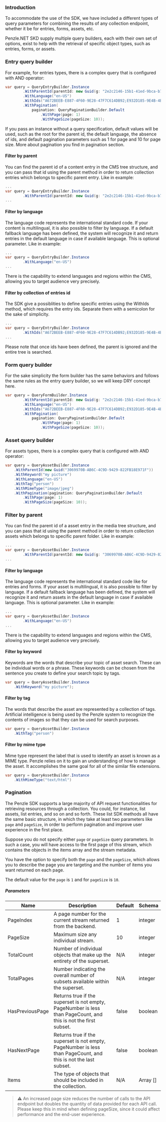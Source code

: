 ### **Introduction**

To accommodate the use of the SDK, we have included a different types of query parameters for combining the results of any collection endpoint, whether it be for entries, forms, assets, etc.

Penzle.NET SKD supply multiple query builders, each with their own set of options, exist to help with the retrieval of specific object types, such as entries, forms, or assets.

### Entry query builder

For example, for entries types, there is a complex query that is configured with AND operator:

```csharp
var query = QueryEntryBuilder.Instance
        .WithParentId(parentId: new Guid(g: "2e2c2146-15b1-41ed-9bca-b77e346f8f0a"))
        .WithLanguage("en-US")
        .WithIds("A672BEEB-E887-4F60-9E28-47F7C614DB92;E932D185-9E4B-4B03-B0B2-DEA6D26E6F56")
        .WithPagination(
            pagination: QueryPaginationBuilder.Default
                .WithPage(page: 1)
                .WithPageSize(pageSize: 10));
```

If you pass an instance without a query specification, default values will be used, such as the root for the parent id, the default language, the absence of ids, and default pagination parameters such as 1 for page and 10 for page size. More about pagination you find in pagination section.

#### Filter by parent

You can find the parent id of a content entry in the CMS tree structure, and you can pass that id using the parent method in order to return collection entries which belongs to specific parent entry. Like in example:

```csharp
...
var query = QueryEntryBuilder.Instance
        .WithParentId(parentId: new Guid(g: "2e2c2146-15b1-41ed-9bca-b77e346f8f0a")):
...
```

#### Filter by language

The language code represents the international standard code. If your content is multilingual, it is also possible to filter by language. If a default fallback language has been defined, the system will recognize it and return entries in the default language in case if available language. This is optional parameter. Like in example:

```csharp
...
var query = QueryEntryBuilder.Instance
        .WithLanguage("en-US")
...
```

There is the capability to extend languages and regions within the CMS, allowing you to target audience very precisely.

#### Filter by collection of entries id

The SDK give a possiblities to define specific entries using the WithIds method, which requires the entry ids. Separate them with a semicolon for the sake of simplicity.

```csharp
...
var query = QueryEntryBuilder.Instance
        .WithIds("A672BEEB-E887-4F60-9E28-47F7C614DB92;E932D185-9E4B-4B03-B0B2-DEA6D26E6F56")
...
```

Please note that once ids have been defined, the parent is ignored and the entire tree is searched.

### Form query builder

For the sake simplicity the form builder has the same behaviors and follows the same rules as the entry query builder, so we will keep DRY concept here.

```csharp
var query = QueryFormBuilder.Instance
        .WithParentId(parentId: new Guid(g: "2e2c2146-15b1-41ed-9bca-b77e346f8f0a"))
        .WithLanguage("en-US")
        .WithIds("A672BEEB-E887-4F60-9E28-47F7C614DB92;E932D185-9E4B-4B03-B0B2-DEA6D26E6F56")
        .WithPagination(
            pagination: QueryPaginationBuilder.Default
                .WithPage(page: 1)
                .WithPageSize(pageSize: 10));
```

### Asset query builder

For assets types, there is a complex query that is configured with AND operator:

```csharp
var query = QueryAssetBuilder.Instance
    .WithParentId(new Guid("3069970B-AB6C-4C9D-9429-822FB18E971F"))
    .WithKeyword("my picture")
    .WithLanguage("en-US")
    .WithTag("person")
    .WithMimeType("image/jpeg")
    .WithPagination(pagination: QueryPaginationBuilder.Default
        .WithPage(page: 1)
        .WithPageSize(pageSize: 10));
```

### Filter by parent

You can find the parent id of a asset entry in the media tree structure, and you can pass that id using the parent method in order to return collection assets which belongs to specific parent folder. Like in example:

```csharp
...
var query = QueryAssetBuilder.Instance
        .WithParentId(parentId: new Guid(g: "3069970B-AB6C-4C9D-9429-822FB18E971F")):
...
```

#### Filter by language

The language code represents the international standard code like for entries and forms. If your asset is multilingual, it is also possible to filter by language. If a default fallback language has been defined, the system will recognize it and return assets in the default language in case if available language. This is optional parameter. Like in example:

```csharp
...
var query = QueryAssetBuilder.Instance
        .WithLanguage("en-US")
...
```

There is the capability to extend languages and regions within the CMS, allowing you to target audience very precisely.

#### Filter by keyword

Keywords are the words that describe your topic of asset search. These can be individual words or a phrase. These keywords can be chosen from the sentence you create to define your search topic by tags.

```csharp
var query = QueryAssetBuilder.Instance
    .WithKeyword("my picture");
```

#### Filter by tag

The words that describe the asset are represented by a collection of tags. Artificial intelligence is being used by the Penzle system to recognize the contents of images so that they can be used for search purposes.

```csharp
var query = QueryAssetBuilder.Instance
    .WithTag("person")
```

#### Filter by mime type

Mime type represent the label that is used to identify an asset is known as a MIME type. Penzle relies on it to gain an understanding of how to manage the asset. It accomplishes the same goal for all of the similar file extensions.

```csharp
var query = QueryAssetBuilder.Instance
    .WithMimeType("text/html")
```

### Pagination

The Penzle SDK supports a large majority of API request functionalities for retrieving resources through a collection. You could, for instance, list assets, list entries, and so on and so forth. These list SDK methods all have the same basic structure, in which they take at least two parameters like `page` and `pageSize`, in order to perform pagination and improve user experience in the first place.

Suppose you do not specify either `page` or `pageSize` query parameters. In such a case, you will have access to the first page of this stream, which contains the objects in the items array and the stream metadata.

You have the option to specify both the `page` and the `pageSize`, which allows you to describe the page you are targeting and the number of items you want returned on each page.

The default value for the `page` is `1` and for `pageSize` is `10`.

##### **Parameters**

| Name            | Description                                                                                                     | Default | Schema   |
| --------------- | --------------------------------------------------------------------------------------------------------------- | ------- | -------- |
| PageIndex       | A page number for the current stream returned from the backend.                                                 | 1       | integer  |
| PageSize        | Maximum size any individual stream.                                                                             | 10      | integer  |
| TotalCount      | Number of individual objects that make up the entirety of the superset.                                         | N/A     | integer  |
| TotalPages      | Number indicating the overall number of subsets available within the superset.                                  | N/A     | integer  |
| HasPreviousPage | Returns true if the superset is not empty, PageNumber is less than PageCount, and this is not the first subset. | false   | boolean  |
| HasNextPage     | Returns true if the superset is not empty, PageNumber is less than PageCount, and this is not the last subset.  | false   | boolean  |
| Items           | The type of objects that should be included in the collection.                                                  | N/A     | Array [] |

> ⚠️ An increased page size reduces the number of calls to the API endpoint but doubles the quantity of data provided for each API call. Please keep this in mind when defining pageSize, since it could affect performance and the end-user experience.
